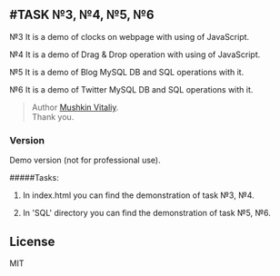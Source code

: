 #TASK №3, №4, №5, №6
---
№3 It is a demo of clocks on webpage with using of JavaScript.

№4 It is a demo of Drag & Drop operation with using of JavaScript.

№5 It is a demo of Blog MySQL DB and SQL operations with it.

№6 It is a demo of Twitter MySQL DB and SQL operations with it.


>Author [Mushkin Vitaliy].  
>Thank you.

### Version
Demo version (not for professional use).

#####Tasks:

1. In index.html you can find the demonstration of task №3, №4.

2. In 'SQL' directory you can find the demonstration of task №5, №6.

License
----

MIT

[Mushkin Vitaliy]: https://github.com/mushkin-v
